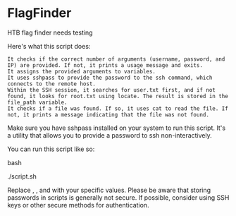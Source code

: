 # FlagFinder
HTB flag finder needs testing

Here's what this script does:

    It checks if the correct number of arguments (username, password, and IP) are provided. If not, it prints a usage message and exits.
    It assigns the provided arguments to variables.
    It uses sshpass to provide the password to the ssh command, which connects to the remote host.
    Within the SSH session, it searches for user.txt first, and if not found, it looks for root.txt using locate. The result is stored in the file_path variable.
    It checks if a file was found. If so, it uses cat to read the file. If not, it prints a message indicating that the file was not found.

Make sure you have sshpass installed on your system to run this script. It's a utility that allows you to provide a password to ssh non-interactively.

You can run this script like so:

bash

./script.sh <username> <password> <ip>

Replace <username>, <password>, and <ip> with your specific values. Please be aware that storing passwords in scripts is generally not secure. If possible, consider using SSH keys or other secure methods for authentication.
